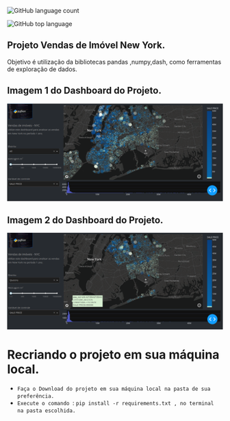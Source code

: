 ![GitHub language count](https://img.shields.io/github/languages/count/jeffersonASilva/PIB_percapita_mundial)

![GitHub top language](https://img.shields.io/github/languages/top/jeffersonASIlva/PIB_percapita_mundial)

## Projeto Vendas de Imóvel New York.

Objetivo é utilização da bibliotecas pandas ,numpy,dash, como ferramentas de exploração de dados.

## Imagem 1 do Dashboard do Projeto.

<img src="https://github.com/jeffersonAsilva/vendas_new_york/blob/main/img1_final.png">

## Imagem 2 do Dashboard do Projeto.

<img src="https://github.com/jeffersonAsilva/vendas_new_york/blob/main/img2_final.png">

# Recriando o projeto em sua máquina local.

- `Faça o Download do projeto em sua máquina local na pasta de sua preferência. `
- `Execute o comando `: `pip install -r requirements.txt , no terminal na pasta escolhida.`
